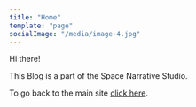 ```yaml
---
title: "Home"
template: "page"
socialImage: "/media/image-4.jpg"
---
```



Hi there! 

This Blog is a part of the Space Narrative Studio. 

To go back to the main site [click here](https://www.spacenarrative.com/). 